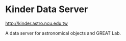 # Kinder Data Server

http://kinder.astro.ncu.edu.tw

A data server for astronomical objects and GREAT Lab.

